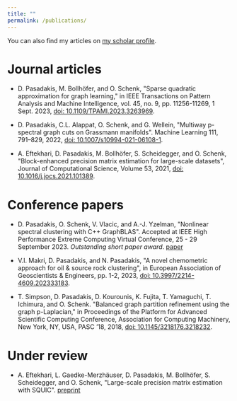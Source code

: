 ```yaml
---
title: ""
permalink: /publications/
---
```


You can also find my articles on [my scholar profile](https://scholar.google.com/citations?user=X8lZFUEAAAAJ&hl=en).

# Journal articles

* D. Pasadakis, M. Bollhöfer, and O. Schenk, "Sparse quadratic approximation for graph learning," in IEEE Transactions on Pattern Analysis and Machine Intelligence, vol. 45, no. 9, pp. 11256-11269, 1 Sept. 2023, [doi: 10.1109/TPAMI.2023.3263969](https://doi.org/10.1109/TPAMI.2023.3263969).

* D. Pasadakis, C.L. Alappat, O. Schenk, and G. Wellein, "Multiway p-spectral graph cuts on Grassmann manifolds". Machine Learning 111, 791–829, 2022, [doi: 10.1007/s10994-021-06108-1](https://doi.org/10.1007/s10994-021-06108-1). 

* A. Eftekhari, D. Pasadakis, M. Bollhöfer, S. Scheidegger, and O. Schenk, "Block-enhanced precision matrix estimation for large-scale datasets", Journal of Computational Science, Volume 53, 2021, [doi: 10.1016/j.jocs.2021.101389](https://doi.org/10.1016/j.jocs.2021.101389). 

# Conference papers

* D. Pasadakis, O. Schenk, V. Vlacic, and A.-J. Yzelman, "Nonlinear spectral clustering with C++ GraphBLAS". Accepted at IEEE High Performance Extreme Computing Virtual Conference, 25 - 29 September 2023. _Outstanding short paper award_. [paper](http://albert-jan.yzelman.net/PDFs/pasadakis23a-pp.pdf)

* V.I. Makri, D. Pasadakis, and N. Pasadakis, "A novel chemometric approach for oil & source rock clustering", in European Association of Geoscientists & Engineers, pp. 1-2, 2023, [doi: 10.3997/2214-4609.202333183](https://doi.org/10.3997/2214-4609.202333183).

* T. Simpson, D. Pasadakis, D. Kourounis, K. Fujita, T. Yamaguchi, T. Ichimura, and O. Schenk. "Balanced graph partition refinement using the graph p-Laplacian," in Proceedings of the Platform for Advanced Scientific Computing Conference, Association for Computing Machinery, New York, NY, USA, PASC ’18, 2018, [doi: 10.1145/3218176.3218232](https://doi.org/10.1145/3218176.3218232).

# Under review

* A. Eftekhari, L. Gaedke-Merzhäuser, D. Pasadakis, M. Bollhöfer, S. Scheidegger, and O. Schenk, "Large-scale precision matrix estimation with SQUIC". [preprint](https://papers.ssrn.com/sol3/papers.cfm?abstract_id=3904001)




